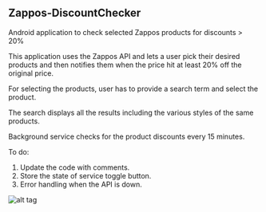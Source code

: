 Zappos-DiscountChecker
----------------------

Android application to check selected Zappos products for discounts > 20%

This application uses the Zappos API and lets a user pick their desired products
and then notifies them when the price hit at least 20% off the original price.

For selecting the products, user has to provide a search term and select the product. 

The search displays all the results including the various styles of the same products.

Background service checks for the product discounts every 15 minutes.

To do: 
1. Update the code with comments.
2. Store the state of service toggle button.
3. Error handling when the API is down.

![alt tag](https://raw.github.com/tanmaygarg/Zappos-DiscountChecker/master/ScreenShot.png)
